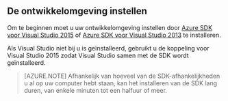 ## <a name="setupdevenv"></a>De ontwikkelomgeving instellen

Om te beginnen moet u uw ontwikkelomgeving instellen door [Azure SDK voor Visual Studio 2015](http://go.microsoft.com/fwlink/?linkid=518003) of [Azure SDK voor Visual Studio 2013](http://go.microsoft.com/fwlink/?LinkID=324322) te installeren.

Als Visual Studio niet bij u is geïnstalleerd, gebruikt u de koppeling voor Visual Studio 2015 zodat Visual Studio samen met de SDK wordt geïnstalleerd.

>[AZURE.NOTE] Afhankelijk van hoeveel van de SDK-afhankelijkheden u al op uw computer hebt staan, kan het installeren van de SDK lang duren, van enkele minuten tot een halfuur of meer.


<!--HONumber=Sep16_HO3-->



